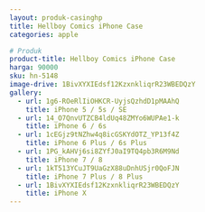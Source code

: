 ```yaml
---
layout: produk-casinghp
title: Hellboy Comics iPhone Case
categories: apple

# Produk
product-title: Hellboy Comics iPhone Case
harga: 90000
sku: hn-5148
image-drive: 1BivXYXIEdsf12KzxnkliqrR23WBEDQzY
gallery:
  - url: 1g6-ROeRlIiOHKCR-UyjsQzhdD1pMAAhQ
    title: iPhone 5 / 5s / SE
  - url: 14_O7QnvUTZCB4ldUq48ZMYo6WUPAe1-k
    title: iPhone 6 / 6s
  - url: 1cEGjz9tNZhw4q8icGSKYdOTZ_YP13f4Z
    title: iPhone 6 Plus / 6s Plus
  - url: 1PG_kAHVj6si8ZYfJ0aI9TQ4pb3R6M9Nd
    title: iPhone 7 / 8
  - url: 1kT513YCuJT9UaGzX88uDnhUSjr0QoFJN
    title: iPhone 7 Plus / 8 Plus
  - url: 1BivXYXIEdsf12KzxnkliqrR23WBEDQzY
    title: iPhone X
---
```

